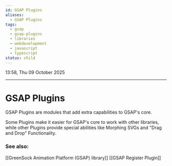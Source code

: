 ```yaml
---
id: GSAP Plugins
aliases:
  - GSAP Plugins
tags:
  - gsap
  - gsap-plugins
  - libraries
  - webdevelopment
  - javascript
  - typescript
status: child
---
```


13:58, Thu 09 October 2025

---

# GSAP Plugins

GSAP Plugins are modules that add extra capabilities to GSAP's core.

Some Plugins make it easier for GSAP's core to work with other libraries, while
other Plugins provide special abilities like Morphing SVGs and "Drag and Drop"
Functionality.

### See also:

[[GreenSock Animation Platform (GSAP) library]]
[[GSAP Register Plugin]]
